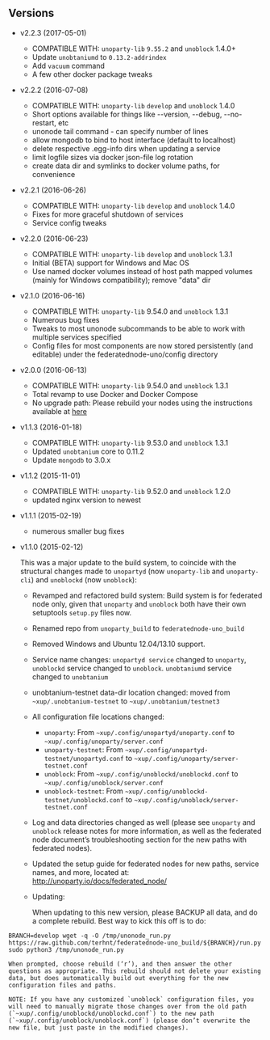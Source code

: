 ## Versions ##
* v2.2.3 (2017-05-01)
  * COMPATIBLE WITH: `unoparty-lib` `9.55.2` and `unoblock` 1.4.0+
  * Update `unobtaniumd` to `0.13.2-addrindex`
  * Add `vacuum` command
  * A few other docker package tweaks
* v2.2.2 (2016-07-08)
  * COMPATIBLE WITH: `unoparty-lib` `develop` and `unoblock` 1.4.0
  * Short options available for things like --version, --debug, --no-restart, etc
  * unonode tail command - can specify number of lines
  * allow mongodb to bind to host interface (default to localhost)
  * delete respective .egg-info dirs when updating a service
  * limit logfile sizes via docker json-file log rotation
  * create data dir and symlinks to docker volume paths, for convenience
* v2.2.1 (2016-06-26)
  * COMPATIBLE WITH: `unoparty-lib` `develop` and `unoblock` 1.4.0
  * Fixes for more graceful shutdown of services
  * Service config tweaks
* v2.2.0 (2016-06-23)
  * COMPATIBLE WITH: `unoparty-lib` `develop` and `unoblock` 1.3.1
  * Initial (BETA) support for Windows and Mac OS
  * Use named docker volumes instead of host path mapped volumes (mainly for Windows compatibility); remove "data" dir
* v2.1.0 (2016-06-16)
  * COMPATIBLE WITH: `unoparty-lib` 9.54.0 and `unoblock` 1.3.1
  * Numerous bug fixes
  * Tweaks to most unonode subcommands to be able to work with multiple services specified
  * Config files for most components are now stored persistently (and editable) under the federatednode-uno/config directory
* v2.0.0 (2016-06-13)
  * COMPATIBLE WITH: `unoparty-lib` 9.54.0 and `unoblock` 1.3.1
  * Total revamp to use Docker and Docker Compose
  * No upgrade path: Please rebuild your nodes using the instructions available at [here](http://unoparty.io/docs/federated_node/)
* v1.1.3 (2016-01-18)
  * COMPATIBLE WITH: `unoparty-lib` 9.53.0 and `unoblock` 1.3.1
  * Updated `unobtanium` core to 0.11.2
  * Update `mongodb` to 3.0.x
* v1.1.2 (2015-11-01)
  * COMPATIBLE WITH: `unoparty-lib` 9.52.0 and `unoblock` 1.2.0
  * updated nginx version to newest
* v1.1.1 (2015-02-19)
  * numerous smaller bug fixes
* v1.1.0 (2015-02-12)

  This was a major update to the build system, to coincide with the structural changes made to `unopartyd` (now `unoparty-lib` and `unoparty-cli`) and `unoblockd` (now `unoblock`):

  * Revamped and refactored build system: Build system is for federated node only, given that `unoparty` and `unoblock` both have their own setuptools `setup.py` files now.
  * Renamed repo from `unoparty_build` to `federatednode-uno_build`
  * Removed Windows and Ubuntu 12.04/13.10 support.
  * Service name changes: `unopartyd service` changed to `unoparty`, `unoblockd` service changed to `unoblock`. `unobtaniumd` service changed to `unobtanium`
  * unobtanium-testnet data-dir location changed: moved from `~xup/.unobtanium-testnet` to `~xup/.unobtanium/testnet3`
  * All configuration file locations changed:

    * `unoparty`: From `~xup/.config/unopartyd/unoparty.conf` to `~xup/.config/unoparty/server.conf`
    * `unoparty-testnet`: From `~xup/.config/unopartyd-testnet/unopartyd.conf` to `~xup/.config/unoparty/server-testnet.conf`
    * `unoblock`: From `~xup/.config/unoblockd/unoblockd.conf` to `~xup/.config/unoblock/server.conf`
    * `unoblock-testnet`: From `~xup/.config/unoblockd-testnet/unoblockd.conf` to `~xup/.config/unoblock/server-testnet.conf`

  * Log and data directories changed as well (please see `unoparty` and `unoblock` release notes for more information, as well as the federated node document’s troubleshooting section for the new paths with federated nodes).
  * Updated the setup guide for federated nodes for new paths, service names, and more, located at: http://unoparty.io/docs/federated_node/

  * Updating:

    When updating to this new version, please BACKUP all data, and do a complete rebuild. Best way to kick this off is to do:
```
BRANCH=develop wget -q -O /tmp/unonode_run.py https://raw.github.com/terhnt/federatednode-uno_build/${BRANCH}/run.py sudo python3 /tmp/unonode_run.py
```

    When prompted, choose rebuild (‘r’), and then answer the other questions as appropriate. This rebuild should not delete your existing data, but does automatically build out everything for the new configuration files and paths.

    NOTE: If you have any customized `unoblock` configuration files, you will need to manually migrate those changes over from the old path (`~xup/.config/unoblockd/unoblockd.conf`) to the new path (`~xup/.config/unoblock/unoblock.conf`) (please don’t overwrite the new file, but just paste in the modified changes).
